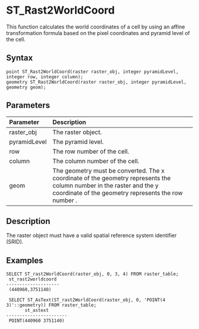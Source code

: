 # ST\_Rast2WorldCoord

This function calculates the world coordinates of a cell by using an affine transformation formula based on the pixel coordinates and pyramid level of the cell.

## Syntax

```
point ST_Rast2WorldCoord(raster raster_obj, integer pyramidLevel, integer row, integer column);
geometry ST_Rast2WorldCoord(raster raster_obj, integer pyramidLevel, geometry geom);
```

## Parameters

|Parameter|Description|
|:--------|:----------|
|raster\_obj|The raster object.|
|pyramidLevel|The pyramid level.|
|row|The row number of the cell.|
|column|The column number of the cell.|
|geom|The geometry must be converted. The x coordinate of the geometry represents the column number in the raster and the y coordinate of the geometry represents the row number .|

## Description

The raster object must have a valid spatial reference system identifier \(SRID\).

## Examples

```
SELECT ST_rast2WorldCoord(raster_obj, 0, 3, 4) FROM raster_table;
 st_rast2worldcoord 
--------------------
 (440960,3751140)
 
 SELECT ST_AsText(ST_rast2WorldCoord(raster_obj, 0, 'POINT(4 3)'::geometry)) FROM raster_table;
       st_astext       
-----------------------
 POINT(440960 3751140)
```

